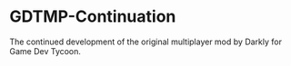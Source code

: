 GDTMP-Continuation
==================

The continued development of the original multiplayer mod by Darkly for Game Dev Tycoon.
